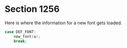 # Section 1256

Here is where the information for a new font gets loaded.

```c << Assignments >>+=
case DEF_FONT:
    new_font(a);
    break;
```
